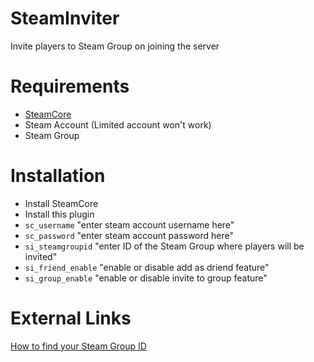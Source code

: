 # SteamInviter
Invite players to Steam Group on joining the server


# Requirements
- [SteamCore](https://github.com/polvora/SteamCore)
- Steam Account (Limited account won't work)
- Steam Group

# Installation
- Install SteamCore
- Install this plugin
- ```sc_username``` "enter steam account username here"
- ```sc_password``` "enter steam account password here"
- ```si_steamgroupid``` "enter ID of the Steam Group where players will be invited"
- ```si_friend_enable``` "enable or disable add as driend feature"
- ```si_group_enable``` "enable or disable invite to group feature"


# External Links
[How to find your Steam Group ID](https://support.multiplay.co.uk/support/solutions/articles/1000202859-how-can-i-find-my-steam-group-64-id-)
